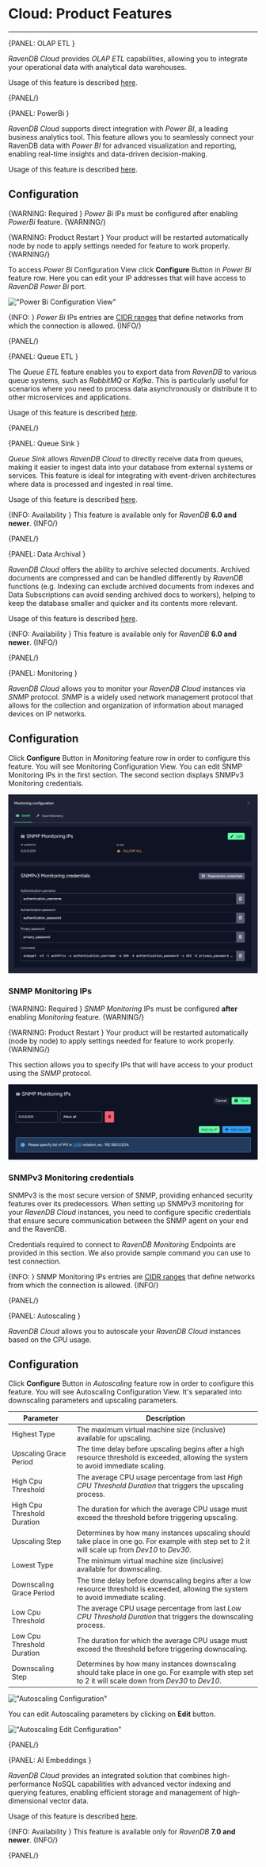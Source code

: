 # Cloud: Product Features
---

{PANEL: OLAP ETL }

*RavenDB Cloud* provides *OLAP ETL* capabilities, allowing you to integrate your operational data with analytical data
warehouses.

Usage of this feature is
described [here](https://ravendb.net/docs/article-page/latest/csharp/studio/database/tasks/ongoing-tasks/olap-etl-task).

{PANEL/}

{PANEL: PowerBi }

*RavenDB Cloud* supports direct integration with *Power BI*, a leading business analytics tool. This feature allows you
to seamlessly connect your RavenDB data with *Power BI* for advanced visualization and reporting, enabling real-time
insights and data-driven decision-making.

Usage of this feature is
described [here](https://ravendb.net/docs/article-page/latest/csharp/integrations/postgresql-protocol/power-bi).

## Configuration

{WARNING: Required }
*Power Bi* IPs must be configured after enabling *PowerBi* feature.
{WARNING/}

{WARNING: Product Restart }
Your product will be restarted automatically node by node to apply settings needed for feature to work properly.
{WARNING/}

To access *Power Bi* Configuration View click **Configure** Button in *Power Bi* feature row. Here you can edit your IP
addresses that will have access to *RavenDB Power Bi* port.

!["Power Bi Configuration View"](images/product-features-powerbi-configuration.png "Power Bi Configuration View")

{INFO: }
*Power Bi* IPs entries are [CIDR ranges](https://en.wikipedia.org/wiki/Classless_Inter-Domain_Routing#CIDR_notation)
that define networks from which the connection is allowed.
{INFO/}

{PANEL/}

{PANEL: Queue ETL }

The *Queue ETL* feature enables you to export data from *RavenDB* to various queue systems, such as *RabbitMQ* or
*Kafka*.
This is particularly useful for scenarios where you need to process data asynchronously or distribute it
to other microservices and applications.

Usage of this feature is
described [here](https://ravendb.net/docs/article-page/latest/csharp/server/ongoing-tasks/etl/queue-etl/overview).

{PANEL/}

{PANEL: Queue Sink }

*Queue Sink* allows *RavenDB Cloud* to directly receive data from queues, making it easier to ingest data into your
database from external systems or services. This feature is ideal for integrating with event-driven architectures
where data is processed and ingested in real time.

Usage of this feature is
described [here](https://ravendb.net/docs/article-page/latest/csharp/server/ongoing-tasks/queue-sink/overview).

{INFO: Availability }
This feature is available only for *RavenDB* **6.0 and newer**.
{INFO/}

{PANEL/}

{PANEL: Data Archival }

*RavenDB Cloud* offers the ability to archive selected documents.
Archived documents are compressed and can be handled differently by *RavenDB* functions (e.g. Indexing can exclude
archived documents from indexes and Data Subscriptions can avoid sending archived docs to workers), helping to keep the
database smaller and quicker and its contents more relevant.

Usage of this feature is
described [here](https://ravendb.net/docs/article-page/latest/csharp/server/extensions/archival).

{INFO: Availability }
This feature is available only for *RavenDB* **6.0 and newer**.
{INFO/}

{PANEL/}

{PANEL: Monitoring }

*RavenDB Cloud* allows you to monitor your *RavenDB Cloud* instances via *SNMP* protocol. *SNMP* is a widely used
network
management protocol that allows for the collection and organization of information about managed devices on IP networks.

## Configuration

Click **Configure** Button in *Monitoring* feature row in order to configure this feature.
You will see Monitoring Configuration View. You can edit SNMP Monitoring IPs in the first section.
The second section displays SNMPv3 Monitoring credentials.

!["Monitoring Configuration View"](images/product-features-monitoring-configuration.png "Monitoring Configuration View")

### SNMP Monitoring IPs

{WARNING: Required }
*SNMP Monitoring* IPs must be configured **after** enabling *Monitoring* feature.
{WARNING/}

{WARNING: Product Restart }
Your product will be restarted automatically (node by node) to apply settings needed for feature to work properly.
{WARNING/}

This section allows you to specify IPs that will have access to your product using the *SNMP* protocol.

!["Edit SNMP Monitoring IPs"](images/product-features-monitoring-edit-ips.png "Edit SNMP Monitoring IPs")

### SNMPv3 Monitoring credentials

SNMPv3 is the most secure version of SNMP, providing enhanced security features over its predecessors. When setting up
SNMPv3 monitoring for your *RavenDB Cloud* instances, you need to configure specific credentials that ensure secure
communication between the SNMP agent on your end and the RavenDB.

Credentials required to connect to *RavenDB Monitoring* Endpoints are provided in this section. We also provide sample
command you can use to test connection.

{INFO: }
SNMP Monitoring IPs entries
are [CIDR ranges](https://en.wikipedia.org/wiki/Classless_Inter-Domain_Routing#CIDR_notation)
that define networks from which the connection is allowed.
{INFO/}

{PANEL/}

{PANEL: Autoscaling }

*RavenDB Cloud* allows you to autoscale your *RavenDB Cloud* instances based on the CPU usage.

## Configuration

Click **Configure** Button in *Autoscaling* feature row in order to configure this feature.
You will see Autoscaling Configuration View. It's separated into downscaling parameters and upscaling parameters.

| Parameter                   | Description                                                                                                                                          |
|-----------------------------|------------------------------------------------------------------------------------------------------------------------------------------------------|
| Highest Type                | The maximum virtual machine size (inclusive) available for upscaling.                                                                                |
| Upscaling Grace Period      | The time delay before upscaling begins after a high resource threshold is exceeded, allowing the system to avoid immediate scaling.                  |
| High Cpu Threshold          | The average CPU usage percentage from last *High CPU Threshold Duration* that triggers the upscaling process.                                        |
| High Cpu Threshold Duration | The duration for which the average CPU usage must exceed the threshold before triggering upscaling.                                                  |
| Upscaling Step              | Determines by how many instances upscaling should take place in one go. For example with step set to 2 it will scale up from *Dev10* to *Dev30*.     |
| Lowest Type                 | The minimum virtual machine size (inclusive) available for downscaling.                                                                              |
| Downscaling Grace Period    | The time delay before downscaling begins after a low resource threshold is exceeded, allowing the system to avoid immediate scaling.                 |
| Low Cpu Threshold           | The average CPU usage percentage from last *Low CPU Threshold Duration* that triggers the downscaling process.                                       |
| Low Cpu Threshold Duration  | The duration for which the average CPU usage must exceed the threshold before triggering downscaling.                                                |
| Downscaling Step            | Determines by how many instances downscaling should take place in one go. For example with step set to 2 it will scale down from *Dev30* to *Dev10*. |

!["Autoscaling Configuration"](images/product-features-autocaling-configuration.png "Autoscaling Configuration")

You can edit Autoscaling parameters by clicking on **Edit** button.

!["Autoscaling Edit Configuration"](images/product-features-autocaling-configuration-edit.png "Autoscaling Edit Configuration")

{PANEL/}

{PANEL: AI Embeddings }

*RavenDB Cloud* provides an integrated solution that combines high-performance NoSQL capabilities with advanced vector
indexing and querying features, enabling efficient storage and management of high-dimensional vector data.

Usage of this feature is
described [here](https://ravendb.net/docs/article-page/latest/csharp/ai-integration).

{INFO: Availability }
This feature is available only for *RavenDB* **7.0 and newer**.
{INFO/}

{PANEL/}
